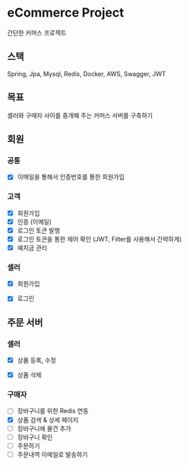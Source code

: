 # eCommerce Project
간단한 커머스 프로젝트

## 스택
Spring, Jpa, Mysql, Redis, Docker, AWS, Swagger, JWT

## 목표
셀러와 구매자 사이를 중개해 주는 커머스 서버를 구축하기

## 회원
### 공통
- [X] 이메일을 통해서 인증번호를 통한 회원가입

### 고객
- [X] 회원가입
- [X] 인증 (이메일)
- [X] 로그인 토큰 발행
- [X] 로그인 토큰을 통한 제어 확인 (JWT, Filter를 사용해서 간략하게)
- [X] 예치금 관리

### 셀러
- [X] 회원가입
- [X] 로그인


## 주문 서버

### 셀러
- [X] 상품 등록, 수정
- [X] 상품 삭제


### 구매자
- [ ] 장바구니를 위한 Redis 연동
- [X] 상품 검색 & 상세 페이지
- [ ] 장바구니에 물건 추가
- [ ] 장바구니 확인
- [ ] 주문하기
- [ ] 주문내역 이메일로 발송하기
